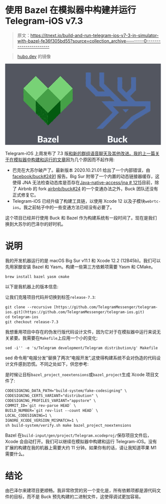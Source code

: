 # 使用 Bazel 在模拟器中构建并运行 Telegram-iOS v7.3

> 原文：<https://itnext.io/build-and-run-telegram-ios-v7-3-in-simulator-with-bazel-fe36f305bd55?source=collection_archive---------0----------------------->

> [hubo.dev](https://hubo.dev/2020-12-28-build-and-run-telegram-ios-v7-3-on-simulator-with-bazel/) 的镜像

![](img/131e60d01c40d662d7f70ec051a86aec.png)

Telegram-iOS 上周发布了 7.3 版[和新的群组语音聊天及其他改进。我的](https://telegram.org/blog/voice-chats)[上一篇关于在模拟器中构建和运行的文章](/build-and-run-telegram-ios-on-xcode-12-x-simulator-2aff89c25a9f)因为几个原因而不起作用:

*   巴克在大苏尔破产了。最新版本 2020.10.21.01 给出了一个内部错误，由 [facebook/buck#2491](https://github.com/facebook/buck/issues/2491) 报告。Big Sur 附带了一个内置的动态链接器缓存，这使得 JNA 无法检查动态库是否存在[Java-native-access/jna # 1215](https://github.com/java-native-access/jna/issues/1215)目前，除了 Airbnb 的 fork [airbnb/buck#24](https://github.com/airbnb/buck/pull/24) 的一个变通办法之外，Buck 团队还没有正式修复它。
*   Telegram-iOS 已经升级了构建工具链，以使用 Xcode 12 以及子模块`webrtc-ios`。我之前帖子中的一些变通方法已经没有必要了。

这个项目已经并行使用 Buck 和 Bazel 作为构建系统有一段时间了。现在是我们换到大苏尔的巴泽尔的好时机。

# 说明

我的开发机器运行的是 macOS Big Sur v11.1 和 Xcode 12.2 (12B45b)。我们可以先用家酿安装 Bazel 和 Yasm。构建一些第三方依赖项需要 Yasm 和 CMake。

```
brew install bazel yasm cmake
```

以下是我机器上的版本信息:

让我们克隆项目代码并切换到标签`release-7.3`:

```
git clone --recursive [https://github.com/TelegramMessenger/telegram-ios.git](https://github.com/TelegramMessenger/telegram-ios.git)
cd telegram-ios
git checkout release-7.3
```

我想重用项目中存在的伪发行版代码设计文件，因为它对于在模拟器中运行来说无关紧要。我需要在`Makefile`上应用一个小的变化:

```
sed -i'' -e 's/Telegram development/Telegram distribution/g' Makefile
```

sed 命令用“电报分发”替换了两次“电报开发”,这使得构建系统不会对伪造的代码设计文件感到恐慌。不同之处如下，供您参考:

是时候让目标`bazel_project_noextensions`或`bazel_project`生成 Xcode 项目文件了:

```
CODESIGNING_DATA_PATH="build-system/fake-codesigning" \
CODESIGNING_CERTS_VARIANT="distribution" \
CODESIGNING_PROFILES_VARIANT="appstore" \
COMMIT_ID=`git rev-parse HEAD` \
BUILD_NUMBER=`git rev-list --count HEAD` \
LOCAL_CODESIGNING=1 \
IGNORE_XCODE_VERSION_MISMATCH=1 \
sh build-system/verify.sh make bazel_project_noextensions
```

Bazel 在`build-input/gen/project/Telegram.xcodeproj/`保存项目文件后，Xcode 会自动打开。我们可以继续在模拟器中构建和运行 Telegram-iOS。没有扩展的构建在我的机器上需要大约 11 分钟。如果你有的话，请让我知道苹果 M1 需要什么。

# 结论

由巴泽尔来建项目更顺畅。我非常欣赏的另一个变化是，所有依赖项都是源代码文件的目标，而不是 Buck 预先构建的二进制文件，这使得调试更加容易。